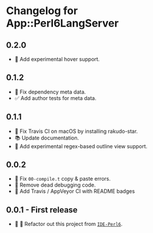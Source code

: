 # Changelog for App::Perl6LangServer

## 0.2.0
- :tada: Add experimental hover support.

## 0.1.2
- :bug: Fix dependency meta data.
- :white_check_mark: Add author tests for meta data.

## 0.1.1
- :construction_worker: Fix Travis CI on macOS by installing rakudo-star.
- :books: Update documentation.
- :tada: Add experimental regex-based outline view support.

## 0.0.2
- :bug: Fix `00-compile.t` copy & paste errors.
- :hammer: Remove dead debugging code.
- :construction_worker: Add Travis / AppVeyor CI with README badges

## 0.0.1 - First release
- :tada: :art: Refactor out this project from [`IDE-Perl6`](
https://github.com/azawawi/ide-perl6).
